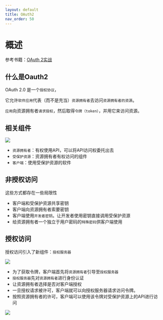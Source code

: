 ```yaml
---
layout: default
title: OAuth2
nav_order: 50
---
```


# 概述

参考书籍：[OAuth 2实战](https://book.douban.com/subject/30487753/)

## 什么是Oauth2

OAuth 2.0 是一个`授权协议`，

它允许`软件应用`代表（而不是充当）`资源拥有者`去访问`资源拥有者的资源`。

`应用`向资源拥有者`请求授权`，然后取得`令牌（token）`，并用它来访问资源。

## 相关组件

![](https://cdn.jsdelivr.net/gh/guosonglu/images@master/blog-img/202112280938819.png)

- `资源拥有者`：有权使用API，可以将API访问权委托出去
- `受保护资源`：资源拥有者有权访问的组件
- `客户端`：使用受保护资源的软件

## 非授权访问

这些方式都存在一些局限性

- 客户端和受保护资源共享密钥
- 客户端向资源拥有者索要密钥
- 客户端使用`开发者密钥`。让开发者使用密钥直接调用受保护资源
- 给资源拥有者一个独立于用户密码的`特殊密码`供客户端使用

## 授权访问

授权访问引入了新组件：`授权服务器`

![](https://cdn.jsdelivr.net/gh/guosonglu/images@master/blog-img/202112281105339.png)


- 为了获取令牌，客户端首先将`资源拥有者`引导至`授权服务器`
- `授权服务器`先对`资源拥有者`进行身份认证
- 让资源拥有者选择是否对客户端授权
- 一旦授权请求被许可，客户端就可以向授权服务器请求访问令牌。
- 按照资源拥有者的许可，客户端可以使用该令牌对受保护资源上的API进行访问

![](https://cdn.jsdelivr.net/gh/guosonglu/images@master/blog-img/202112290851216.png)




